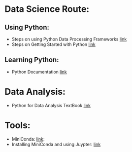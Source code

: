 # Data Science Route: 

## Using Python: 
 - Steps on using Python Data Processing Frameworks [link](https://www.analyticsvidhya.com/learning-paths-data-science-business-analytics-business-intelligence-big-data/learning-path-data-science-python/)
 - Steps on Getting Started with Python [link](https://www.google.com/amp/s/www.geeksforgeeks.org/best-way-to-start-learning-python-a-complete-roadmap/amp/)

## Learning Python: 
 - Python Documentation [link](https://docs.python.org/3/)

# Data Analysis: 
- Python for Data Analysis TextBook [link](https://bedford-computing.co.uk/learning/wp-content/uploads/2015/10/Python-for-Data-Analysis.pdf)

 
# Tools: 
- MiniConda: [link](https://docs.conda.io/en/latest/miniconda.html): 
- Installing MiniConda and using Juypter: [link](https://www.youtube.com/watch?v=XCvgyvBFjyM)
